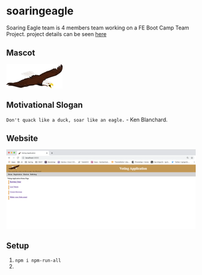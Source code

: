 # soaringeagle
Soaring Eagle team is 4 members team working on a FE Boot Camp Team Project. project details can be seen [here](projectdetails.md)

## Mascot
![](./images/soaringeagle-mascot-3.png)

## Motivational Slogan
`Don't quack like a duck, soar like an eagle.` - Ken Blanchard.

## Website
![](./images/homepage.png)

## Setup
1. `npm i npm-run-all`
2. 
